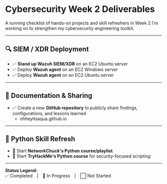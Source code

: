 # Cybersecurity Week 2 Deliverables

A running checklist of hands-on projects and skill refreshers in Week 2 I'm working on to strengthen my cybersecurity engineering toolkit.

---

## 🔍 SIEM / XDR Deployment
- ✅ **Stand up Wazuh SIEM/XDR** on an EC2 Ubuntu server
- ✅ Deploy **Wazuh agent** on an EC2 Windows server
- ✅ Deploy **Wazuh agent** on an EC2 Ubuntu server

---

## 📂 Documentation & Sharing
- ✅ Create a new **GitHub repository** to publicly share findings, configurations, and lessons learned
  - ohheyitsaqua.github.io

---

## 🐍 Python Skill Refresh
- 📌 Start **NetworkChuck's Python course/playlist**
- 📌 Start **TryHackMe's Python course** for security-focused scripting

---

**Status Legend:**  
✅ Completed | 📌 In Progress | ⬜ Not Started
